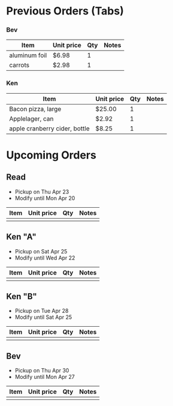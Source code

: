 # Previous Orders (Tabs)
### Bev
Item | Unit price | Qty | Notes
--- | --- | --- | ---
aluminum foil | $6.98 | 1 |
carrots | $2.98 | 1 |

### Ken
Item | Unit price | Qty | Notes
--- | --- | --- | ---
Bacon pizza, large | $25.00 | 1 |
Applelager, can | $2.92 | 1 |
apple cranberry cider, bottle | $8.25 | 1 |

# Upcoming Orders

## Read
- Pickup on Thu Apr 23
- Modify until Mon Apr 20

Item | Unit price | Qty | Notes
--- | --- | --- | ---
|||

## Ken "A"
- Pickup on Sat Apr 25
- Modify until Wed Apr 22

Item | Unit price | Qty | Notes
--- | --- | --- | ---
|||

## Ken "B"
- Pickup on Tue Apr 28
- Modify until Sat Apr 25

Item | Unit price | Qty | Notes
--- | --- | --- | ---
|||

## Bev
- Pickup on Thu Apr 30
- Modify until Mon Apr 27

Item | Unit price | Qty | Notes
--- | --- | --- | ---
|||
